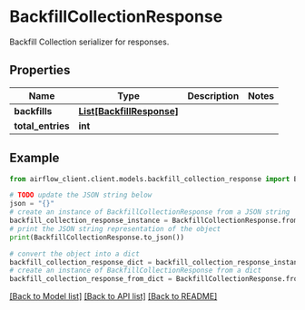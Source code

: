 # BackfillCollectionResponse

Backfill Collection serializer for responses.

## Properties

Name | Type | Description | Notes
------------ | ------------- | ------------- | -------------
**backfills** | [**List[BackfillResponse]**](BackfillResponse.md) |  | 
**total_entries** | **int** |  | 

## Example

```python
from airflow_client.client.models.backfill_collection_response import BackfillCollectionResponse

# TODO update the JSON string below
json = "{}"
# create an instance of BackfillCollectionResponse from a JSON string
backfill_collection_response_instance = BackfillCollectionResponse.from_json(json)
# print the JSON string representation of the object
print(BackfillCollectionResponse.to_json())

# convert the object into a dict
backfill_collection_response_dict = backfill_collection_response_instance.to_dict()
# create an instance of BackfillCollectionResponse from a dict
backfill_collection_response_from_dict = BackfillCollectionResponse.from_dict(backfill_collection_response_dict)
```
[[Back to Model list]](../README.md#documentation-for-models) [[Back to API list]](../README.md#documentation-for-api-endpoints) [[Back to README]](../README.md)


